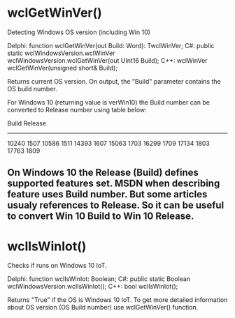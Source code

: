 wclGetWinVer()
=======================================================================================================================

Detecting Windows OS version (including Win 10)

Delphi: function wclGetWinVer(out Build: Word): TwclWinVer;
C#: public static wclWindowsVersion.wclWinVer wclWindowsVersion.wclGetWinVer(out UInt16 Build);
C++: wclWinVer wclGetWinVer(unsigned short& Build);

Returns current OS version.
On output, the "Build" parameter contains the OS build number.

For Windows 10 (returning value is verWin10) the Build number can be converted to Release number using table below:

 Build     Release
-------   ---------
 10240      1507
 10586      1511
 14393      1607
 15063      1703
 16299      1709
 17134      1803
 17763      1809

On Windows 10 the Release (Build) defines supported features set. MSDN when describing feature uses Build number.
But some articles usualy references to Release. So it can be useful to convert Win 10 Build to Win 10 Release.
-----------------------------------------------------------------------------------------------------------------------

wclIsWinIot()
=======================================================================================================================

Checks if  runs on Windows 10 IoT.

Delphi: function wclIsWinIot: Boolean;
C#: public static Boolean wclWindowsVersion.wclIsWinIot();
C++: bool wclIsWinIot();

Returns "True" if the OS is Windows 10 IoT. To get more detailed information about OS version (OS Build number)
use wclGetWinVer() function.
